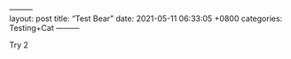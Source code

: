 ———   
layout: post
title:  “Test Bear”
date:   2021-05-11 06:33:05 +0800
categories: Testing+Cat
———

Try 2
